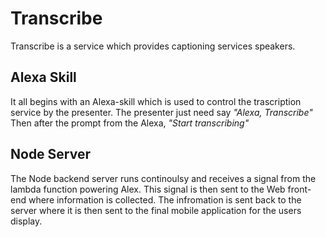# Transcribe 
Transcribe is a service which provides captioning services speakers.

## Alexa Skill <i class="fa fa-cloud" aria-hidden="true"></i>
It all begins with an Alexa-skill which is used to control the trascription service by the presenter. The presenter just need say
_"Alexa, Transcribe"_
Then after the prompt from the Alexa,
_"Start transcribing"_

## Node Server <i class="fa fa-cloud" aria-hidden="true"></i>
The Node backend server runs continoulsy and receives a signal from the lambda function powering Alex. This signal is then sent to the Web front-end where information is collected. The infromation is sent back to the server where it is then sent to the final mobile application for the users display.
